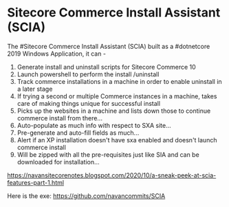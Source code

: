 # Sitecore Commerce Install Assistant (SCIA)
The #Sitecore Commerce Install Assistant (SCIA) built as a #dotnetcore 2019 Windows Application, it can -

1. Generate install and uninstall scripts for Sitecore Commerce 10
2. Launch powershell to perform the install /uninstall
3. Track commerce installations in a machine in order to enable uninstall in a later stage
4. If trying a second or multiple Commerce instances in a machine, takes care of making things unique for successful install
5. Picks up the websites in a machine and lists down those to continue commerce install from there...
6. Auto-populate as much info with respect to SXA site...
7. Pre-generate and auto-fill fields as much...
8. Alert if an XP installation doesn't have sxa enabled and doesn't launch commerce install
9. Will be zipped with all the pre-requisites just like SIA and can be downloaded for installation...

https://navansitecorenotes.blogspot.com/2020/10/a-sneak-peek-at-scia-features-part-1.html

Here is the exe:
https://github.com/navancommits/SCIA
